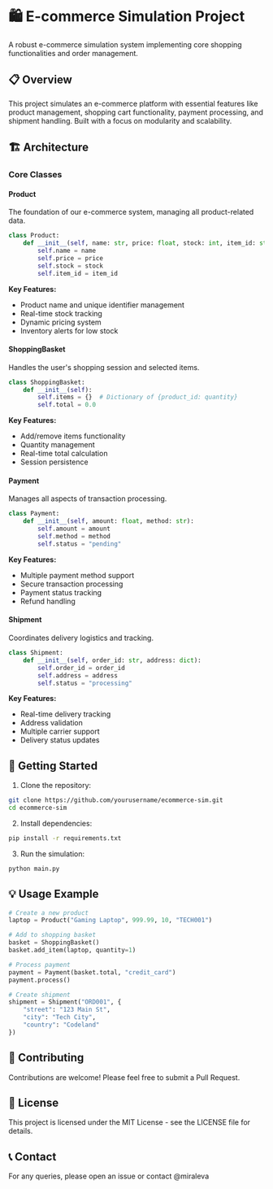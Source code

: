 # 🛍️ E-commerce Simulation Project

A robust e-commerce simulation system implementing core shopping functionalities and order management.

## 📋 Overview

This project simulates an e-commerce platform with essential features like product management, shopping cart functionality, payment processing, and shipment handling. Built with a focus on modularity and scalability.

## 🏗️ Architecture

### Core Classes

#### Product
The foundation of our e-commerce system, managing all product-related data.

```python
class Product:
    def __init__(self, name: str, price: float, stock: int, item_id: str):
        self.name = name
        self.price = price
        self.stock = stock
        self.item_id = item_id
```

**Key Features:**
- Product name and unique identifier management
- Real-time stock tracking
- Dynamic pricing system
- Inventory alerts for low stock

#### ShoppingBasket
Handles the user's shopping session and selected items.

```python
class ShoppingBasket:
    def __init__(self):
        self.items = {}  # Dictionary of {product_id: quantity}
        self.total = 0.0
```

**Key Features:**
- Add/remove items functionality
- Quantity management
- Real-time total calculation
- Session persistence

#### Payment
Manages all aspects of transaction processing.

```python
class Payment:
    def __init__(self, amount: float, method: str):
        self.amount = amount
        self.method = method
        self.status = "pending"
```

**Key Features:**
- Multiple payment method support
- Secure transaction processing
- Payment status tracking
- Refund handling

#### Shipment
Coordinates delivery logistics and tracking.

```python
class Shipment:
    def __init__(self, order_id: str, address: dict):
        self.order_id = order_id
        self.address = address
        self.status = "processing"
```

**Key Features:**
- Real-time delivery tracking
- Address validation
- Multiple carrier support
- Delivery status updates

## 🚀 Getting Started

1. Clone the repository:
```bash
git clone https://github.com/yourusername/ecommerce-sim.git
cd ecommerce-sim
```

2. Install dependencies:
```bash
pip install -r requirements.txt
```

3. Run the simulation:
```bash
python main.py
```

## 💡 Usage Example

```python
# Create a new product
laptop = Product("Gaming Laptop", 999.99, 10, "TECH001")

# Add to shopping basket
basket = ShoppingBasket()
basket.add_item(laptop, quantity=1)

# Process payment
payment = Payment(basket.total, "credit_card")
payment.process()

# Create shipment
shipment = Shipment("ORD001", {
    "street": "123 Main St",
    "city": "Tech City",
    "country": "Codeland"
})
```

## 🤝 Contributing

Contributions are welcome! Please feel free to submit a Pull Request.

## 📝 License

This project is licensed under the MIT License - see the LICENSE file for details.

## 📞 Contact

For any queries, please open an issue or contact @miraleva